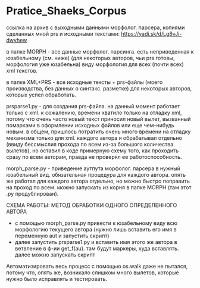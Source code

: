 # Pratice_Shaeks_Corpus
ссылка на архив с выходными данными морфолог. парсера, копиями сделанных мной prs и исходными текстами:
https://yadi.sk/d/Lg8vJi-dwyhew

в папке MORPH - все данные морфолог. парсинга. есть неприведенная к юзабельному (см. ниже) (для некоторых авторов, чьи prs готовы, морфология уже юзабельна) виду морфология для всех (почти всех) xml текстов. 

в папке XML+PRS - все исходные тексты + prs-файлы (моего производства, без данных о синтакс. разметке) для некоторых авторов, которых успел обработать.

prsparse1.py - для создания prs-файла. на данный момент работает только с xml. к сожалению, времени хватило только на отладку xml, потому что очень часто новый текст приносил новый вылет, вызванный помарками в оформлении исходных файлов или еще чем-нибудь новым. в общем, пришлось потратить очень много времени на отладку механизма только для xml. каждого автора я обрабатывал отдельно (ввиду бессмыслия прохода по всем из-за большого количества вылетов), но оставил в коде примерную схему того, как проходить сразу по всем авторам, правда не проверял ее работоспособность.

morph_parse.py - приведение аутпута морфолог. парсера в нужный юзабельный вид. обязательная процедура для каждого автора. опять же работал для каждого автора отдельно, но можно быстро поправить на проход по всем. можно запускать из корня в папке MORPH (там этот .py продублирован).

СХЕМА РАБОТЫ: МЕТОД ОБРАБОТКИ ОДНОГО ОПРЕДЕЛЕННОГО АВТОРА
- с помощью morph_parse.py привести к юзабельному виду всю морфологию текущего автора (нужно лишь вставить его имя в переменную aut и запустить скрипт)
- далее запустить prsparse1.py и вставить имя этого же автора в ветвление в ф-ии get_f(au). там будут маркеры, куда вставлять. далее можно запускать скрипт

Автоматизировать весь процесс с помощью os.walk даже не пытался, потому что, опять же, возникало слишком много вылетов, которые нужно было исправлять и тестировать.
